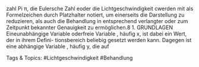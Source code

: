 zahl Pi π, die Eulersche Zahl eoder die Lichtgeschwindigkeit cwerden mit als Formelzeichen durch
Platzhalter notiert, um einerseits die Darstellung zu reduzieren, als auch die Behandlung in entsprechend
verlangter oder zum Zeitpunkt bekannter Genauigkeit zu ermöglichen.8 1. GRUNDLAGEN
Eineunabhängige Variable oderfreie Variable , häufig x, ist dabei ein Wert, der in ihrem Defini-
tionsbereich beliebig gesetzt werden kann. Dagegen ist eine abhängige Variable , häufig y, die auf

   Tags & Topics:
   #Lichtgeschwindigkeit
   #Behandlung